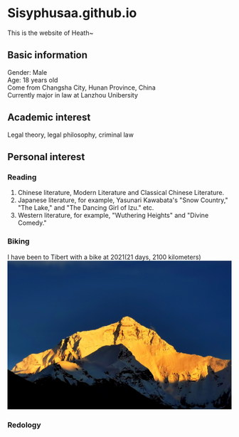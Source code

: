 # Sisyphusaa.github.io
This is the website of Heath~
## Basic information
Gender: Male  
Age: 18 years old  
Come from Changsha City, Hunan Province, China  
Currently major in law at Lanzhou Unibersity  
## Academic interest
Legal theory, legal philosophy, criminal law  
## Personal interest
### Reading
1. Chinese literature, Modern Literature and Classical Chinese Literature.
2. Japanese literature, for example, Yasunari Kawabata's "Snow Country," "The Lake," and "The Dancing Girl of Izu."  etc.
3. Western literature, for example, "Wuthering Heights" and "Divine Comedy."
### Biking
I have been to Tibert with a bike at 2021(21 days, 2100 kilometers)  
![Qomulangma](https://github.com/Sisyphusaa/Sisyphusaa.github.io/blob/main/Qomulangma.jpg)
### Redology  



